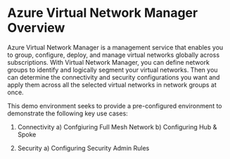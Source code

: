 # Azure Virtual Network Manager Overview

Azure Virtual Network Manager is a management service that enables you to group, configure, deploy, and manage virtual networks globally across subscriptions. With Virtual Network Manager, you can define network groups to identify and logically segment your virtual networks. Then you can determine the connectivity and security configurations you want and apply them across all the selected virtual networks in network groups at once.

This demo environment seeks to provide a pre-configured environment to demonstrate the following key use cases:

1. Connectivity 
    a) Confgiuring Full Mesh Network
    b) Configuring Hub & Spoke

2. Security
    a) Configuring Security Admin Rules
